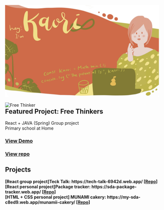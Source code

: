 <img src="./assets/img/hero.jpg" alt="Studio Kaori" />

<a href="https://free-thinker-d732f.web.app/" target="_blank"><img align="left" width="600px" height="auto" src="https://raw.githubusercontent.com/StudioKaori/free-thinker/master/frontend/src/assets/img/carousel/student-carousel-1.png" alt="Free Thinker" /></a>

<h2>Featured Project: Free Thinkers</h2>
React + JAVA (Spring) Group project<br />
Primary school at Home
<h3><a href="https://free-thinker-d732f.web.app/" target="_blank">View Demo</a></h3>  <h3><a href="https://github.com/StudioKaori/free-thinker"><a href="https://github.com/StudioKaori/free-thinker">View repo</a></h3>

<p align="left">
<h2>Projects</h2>

  <b>
  [React group project]Teck Talk: https://tech-talk-6942d.web.app/  [<a href="https://github.com/StudioKaori/Tech-talk" target="_blank">Repo</a>]<br />
  [React personal project]Package tracker: https://sda-package-tracker.web.app/  [<a href="https://github.com/StudioKaori/new-package-tracker-React-assignment-" target="_blank">Repo</a>]<br />
  [HTML + CSS personal project] MUNAMI cakery: https://my-sda-c8ed9.web.app/munamii-cakery/  [<a href="https://github.com/StudioKaori/cakery" target="_blank">Repo</a>]
    </b>
</p>
